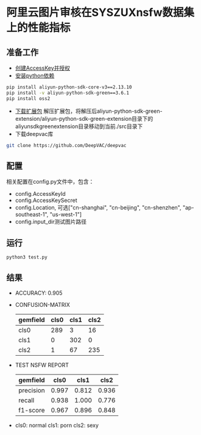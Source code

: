 # **阿里云图片审核在SYSZUXnsfw数据集上的性能指标**

## 准备工作
- [创建AccessKey并授权](https://help.aliyun.com/document_detail/53045.html?spm=a2c4g.11186623.2.12.39562542i8pqui#concept-53045-zh)
- [安装python依赖](https://help.aliyun.com/document_detail/50191.html?spm=a2c4g.11186623.2.13.395625429dLUIR#reference-yhw-dzq-w2b)
```bash
pip install aliyun-python-sdk-core-v3==2.13.10
pip install -v aliyun-python-sdk-green==3.6.1
pip install oss2 
```
- [下载扩展包](https://aligreen-shanghai-share.oss-cn-shanghai.aliyuncs.com/aliyun-python-sdk-green-extension.zip?spm=a2c4g.11186623.2.9.36d4d79eEMRG4p&file=aliyun-python-sdk-green-extension.zip)
解压扩展包，将解压后aliyun-python-sdk-green-extension/aliyun-python-sdk-green-extension目录下的aliyunsdkgreenextension目录移动到当前./src目录下       
- 下载deepvac库
```bash
git clone https://github.com/DeepVAC/deepvac
```

## 配置
相关配置在config.py文件中，包含：      
- config.AccessKeyId
- config.AccessKeySecret
- config.Location, 可选["cn-shanghai", "cn-beijing", "cn-shenzhen", "ap-southeast-1", "us-west-1"]
- config.input_dir测试图片路径

## 运行
```python
python3 test.py
```

## 结果
- ACCURACY: 0.905
- CONFUSION-MATRIX

    | gemfield | cls0 | cls1 | cls2 
    |---|---|---|---
    | cls0 | 289 | 3 | 16 
    | cls1 | 0 | 302 | 0 
    | cls2 | 1 | 67 | 235 

- TEST NSFW REPORT

    | gemfield | cls0 | cls1 | cls2 
    |---|---|---|---
    | precision | 0.997 | 0.812 | 0.936 
    | recall | 0.938 | 1.000 | 0.776 
    | f1-score | 0.967 | 0.896 | 0.848

- cls0: normal  cls1: porn  cls2: sexy
